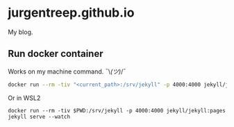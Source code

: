 # jurgentreep.github.io

My blog.

## Run docker container

Works on my machine command. ¯\\_(ツ)_/¯

```bash
docker run --rm -tiv "<current_path>:/srv/jekyll" -p 4000:4000 jekyll/jekyll:pages jekyll serve --watch --incremental --force_polling
```

Or in WSL2

```
docker run --rm -tiv $PWD:/srv/jekyll -p 4000:4000 jekyll/jekyll:pages jekyll serve --watch
```